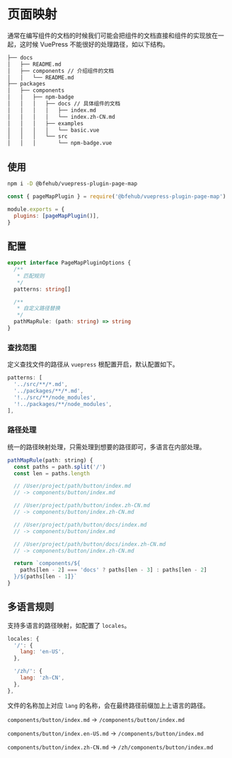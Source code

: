 # 页面映射

通常在编写组件的文档的时候我们可能会把组件的文档直接和组件的实现放在一起，这时候 VuePress 不能很好的处理路径，如以下结构。

```sh
├── docs
│   ├── README.md
│   ├── components // 介绍组件的文档
│   │   └── README.md
├── packages
│   ├── components
│   │   ├── npm-badge
│   │   │   ├── docs // 具体组件的文档
│   │   │   │   ├── index.md
│   │   │   │   └── index.zh-CN.md
│   │   │   ├── examples
│   │   │   │   └── basic.vue
│   │   │   └── src
│   │   │       └── npm-badge.vue
```

## 使用

```sh
npm i -D @bfehub/vuepress-plugin-page-map
```

```js
const { pageMapPlugin } = require('@bfehub/vuepress-plugin-page-map')

module.exports = {
  plugins: [pageMapPlugin()],
}
```

## 配置

```ts
export interface PageMapPluginOptions {
  /**
   * 匹配规则
   */
  patterns: string[]

  /**
   * 自定义路径替换
   */
  pathMapRule: (path: string) => string
}
```

### 查找范围

定义查找文件的路径从 `vuepress` 根配置开启，默认配置如下。

```js
patterns: [
  '../src/**/*.md',
  '../packages/**/*.md',
  '!../src/**/node_modules',
  '!../packages/**/node_modules',
],
```

### 路径处理

统一的路径映射处理，只需处理到想要的路径即可，多语言在内部处理。

```js
pathMapRule(path: string) {
  const paths = path.split('/')
  const len = paths.length

  // /User/project/path/button/index.md
  // -> components/button/index.md

  // /User/project/path/button/index.zh-CN.md
  // -> components/button/index.zh-CN.md

  // /User/project/path/button/docs/index.md
  // -> components/button/index.md

  // /User/project/path/button/docs/index.zh-CN.md
  // -> components/button/index.zh-CN.md

  return `components/${
    paths[len - 2] === 'docs' ? paths[len - 3] : paths[len - 2]
  }/${paths[len - 1]}`
}
```

## 多语言规则

支持多语言的路径映射，如配置了 `locales`。

```js
locales: {
  '/': {
    lang: 'en-US',
  },

  '/zh/': {
    lang: 'zh-CN',
  },
},
```

文件的名称加上对应 `lang` 的名称，会在最终路径前缀加上上语言的路径。

`components/button/index.md` -> `/components/button/index.md`

`components/button/index.en-US.md` -> `/components/button/index.md`

`components/button/index.zh-CN.md` -> `/zh/components/button/index.md`

